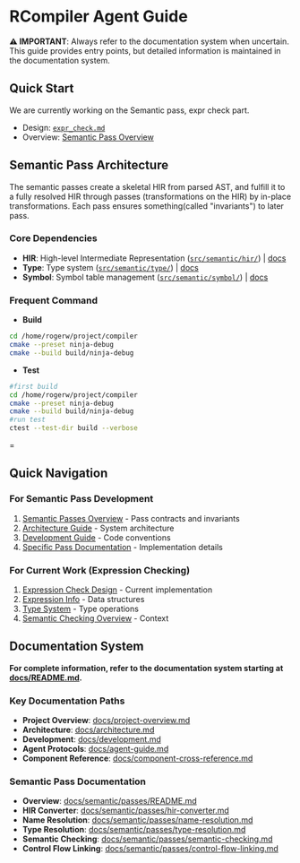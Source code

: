 # RCompiler Agent Guide

**⚠️ IMPORTANT**: Always refer to the documentation system when uncertain. This guide provides entry points, but detailed information is maintained in the documentation system.

## Quick Start

We are currently working on the Semantic pass, expr check part.
- Design: [`expr_check.md`](src/semantic/pass/semantic_check/expr_check.md)
- Overview: [Semantic Pass Overview](docs/semantic/passes/README.md)

## Semantic Pass Architecture

The semantic passes create a skeletal HIR from parsed AST, and fulfill it to a fully resolved HIR through passes (transformations on the HIR) by in-place transformations. Each pass ensures something(called "invariants") to later pass.

### Core Dependencies
- **HIR**: High-level Intermediate Representation ([`src/semantic/hir/`](src/semantic/hir/)) | [docs](docs/semantic/hir/README.md)
- **Type**: Type system ([`src/semantic/type/`](src/semantic/type/)) | [docs](docs/semantic/type/README.md)
- **Symbol**: Symbol table management ([`src/semantic/symbol/`](src/semantic/symbol/)) | [docs](docs/semantic/symbol/scope.md)


### Frequent Command
- **Build** 
```bash
cd /home/rogerw/project/compiler
cmake --preset ninja-debug
cmake --build build/ninja-debug
```
- **Test**
```bash
#first build
cd /home/rogerw/project/compiler
cmake --preset ninja-debug
cmake --build build/ninja-debug
#run test
ctest --test-dir build --verbose
```
\=

## Quick Navigation

### For Semantic Pass Development
1. [Semantic Passes Overview](docs/semantic/passes/README.md) - Pass contracts and invariants
2. [Architecture Guide](docs/architecture.md) - System architecture
3. [Development Guide](docs/development.md) - Code conventions
4. [Specific Pass Documentation](docs/semantic/passes/) - Implementation details

### For Current Work (Expression Checking)
1. [Expression Check Design](src/semantic/pass/semantic_check/expr_check.md) - Current implementation
2. [Expression Info](src/semantic/pass/semantic_check/expr_info.hpp) - Data structures
3. [Type System](docs/semantic/type/README.md) - Type operations
4. [Semantic Checking Overview](docs/semantic/passes/semantic-checking.md) - Context

## Documentation System

**For complete information, refer to the documentation system starting at [docs/README.md](docs/README.md).**

### Key Documentation Paths
- **Project Overview**: [docs/project-overview.md](docs/project-overview.md)
- **Architecture**: [docs/architecture.md](docs/architecture.md)
- **Development**: [docs/development.md](docs/development.md)
- **Agent Protocols**: [docs/agent-guide.md](docs/agent-guide.md)
- **Component Reference**: [docs/component-cross-reference.md](docs/component-cross-reference.md)

### Semantic Pass Documentation
- **Overview**: [docs/semantic/passes/README.md](docs/semantic/passes/README.md)
- **HIR Converter**: [docs/semantic/passes/hir-converter.md](docs/semantic/passes/hir-converter.md)
- **Name Resolution**: [docs/semantic/passes/name-resolution.md](docs/semantic/passes/name-resolution.md)
- **Type Resolution**: [docs/semantic/passes/type-resolution.md](docs/semantic/passes/type-resolution.md)
- **Semantic Checking**: [docs/semantic/passes/semantic-checking.md](docs/semantic/passes/semantic-checking.md)
- **Control Flow Linking**: [docs/semantic/passes/control-flow-linking.md](docs/semantic/passes/control-flow-linking.md)

